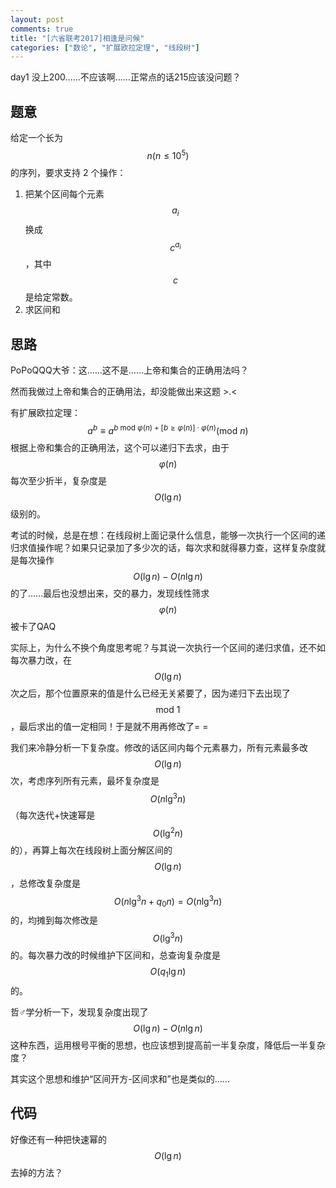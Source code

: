 ```yaml
---
layout: post
comments: true
title: "[六省联考2017]相逢是问候"
categories: ["数论", "扩展欧拉定理", "线段树"]
---
```




day1 没上200……不应该啊……正常点的话215应该没问题？

## 题意

给定一个长为 $$n (n \le 10^5)$$ 的序列，要求支持 2 个操作：    

1. 把某个区间每个元素 $$a_i$$ 换成 $$c^{a_i}$$ ，其中 $$c$$ 是给定常数。
2. 求区间和

## 思路

PoPoQQQ大爷：这……这不是……上帝和集合的正确用法吗？     

然而我做过上帝和集合的正确用法，却没能做出来这题 >.<    

有扩展欧拉定理：
$$
a^b \equiv a^{b \text{ mod }\varphi(n) + [b \ge \varphi(n)]\cdot\varphi(n)} (\text{mod }n)
$$
根据上帝和集合的正确用法，这个可以递归下去求，由于 $$\varphi(n)$$ 每次至少折半，复杂度是 $$O(\lg n)$$ 级别的。

考试的时候，总是在想：在线段树上面记录什么信息，能够一次执行一个区间的递归求值操作呢？如果只记录加了多少次的话，每次求和就得暴力查，这样复杂度就是每次操作 $$O(\lg n) - O(n\lg n)$$ 的了……最后也没想出来，交的暴力，发现线性筛求 $$\varphi(n)$$ 被卡了QAQ    

实际上，为什么不换个角度思考呢？与其说一次执行一个区间的递归求值，还不如每次暴力改，在 $$O(\lg n)$$ 次之后，那个位置原来的值是什么已经无关紧要了，因为递归下去出现了 $$\text{mod } 1$$ ，最后求出的值一定相同！于是就不用再修改了= =   

我们来冷静分析一下复杂度。修改的话区间内每个元素暴力，所有元素最多改 $$O(\lg n)$$ 次，考虑序列所有元素，最坏复杂度是 $$O(n \lg^3 n)$$ （每次迭代+快速幂是 $$O(\lg^2 n)$$ 的），再算上每次在线段树上面分解区间的 $$O(\lg n)$$ ，总修改复杂度是 $$O(n \lg^3 n + q_0 n) = O(n \lg^3 n)$$ 的，均摊到每次修改是 $$O(\lg^3n)$$ 的。每次暴力改的时候维护下区间和，总查询复杂度是 $$O(q_1 \lg n)$$ 的。

哲♂学分析一下，发现复杂度出现了 $$O(\lg n) - O(n\lg n)$$ 这种东西，运用根号平衡的思想，也应该想到提高前一半复杂度，降低后一半复杂度？

其实这个思想和维护“区间开方-区间求和”也是类似的……

## 代码

好像还有一种把快速幂的 $$O(\lg n)$$ 去掉的方法？

